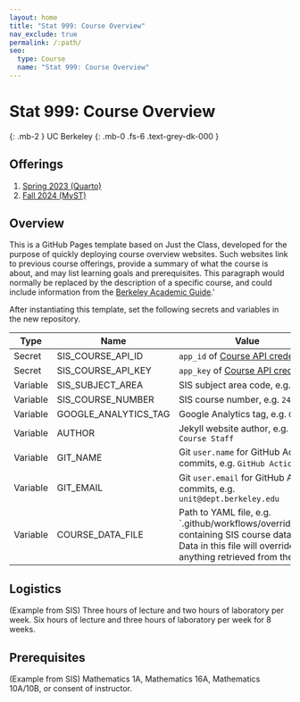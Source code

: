 ```yaml
---
layout: home
title: "Stat 999: Course Overview"
nav_exclude: true
permalink: /:path/
seo:
  type: Course
  name: "Stat 999: Course Overview"
---
```


# Stat 999: Course Overview
{: .mb-2 }
UC Berkeley
{: .mb-0 .fs-6 .text-grey-dk-000 }



## Offerings

1. [Spring 2023 (Quarto)](/stat555-quarto)
1. [Fall 2024 (MyST)](/stat555-myst)




## Overview

This is a GitHub Pages template based on Just the Class, developed for
the purpose of quickly deploying course overview websites. Such websites
link to previous course offerings, provide a summary of what the course
is about, and may list learning goals and prerequisites. This paragraph
would normally be replaced by the description of a specific course, and
could include information from the [Berkeley Academic
Guide](https://guide.berkeley.edu/courses/stat/).'

After instantiating this template, set the following secrets and variables
in the new repository.

| Type     | Name                 | Value |
|----------|----------------------|-------|
| Secret   | SIS_COURSE_API_ID    | `app_id` of [Course API credential](https://developers.api.berkeley.edu/api/100/credentials) |
| Secret   | SIS_COURSE_API_KEY   | `app_key` of [Course API credential](https://developers.api.berkeley.edu/api/100/credentials) |
| Variable | SIS_SUBJECT_AREA     | SIS subject area code, e.g. `STAT` |
| Variable | SIS_COURSE_NUMBER    | SIS course number, e.g. `243` |
| Variable | GOOGLE_ANALYTICS_TAG | Google Analytics tag, e.g. `G-...` |
| Variable | AUTHOR               | Jekyll website author, e.g. `Course Staff` |
| Variable | GIT_NAME             | Git `user.name` for GitHub Action commits, e.g. `GitHub Actions` |
| Variable | GIT_EMAIL            | Git `user.email` for GitHub Action commits, e.g. `unit@dept.berkeley.edu` |
| Variable | COURSE_DATA_FILE     | Path to YAML file, e.g. `.github/workflows/override.yml, containing SIS course data. Data in this file will override anything retrieved from the SIS. |


## Logistics

(Example from SIS) Three hours of lecture and two hours of laboratory
per week. Six hours of lecture and three hours of laboratory per week
for 8 weeks.


## Prerequisites

(Example from SIS) Mathematics 1A, Mathematics 16A, Mathematics
10A/10B, or consent of instructor.

